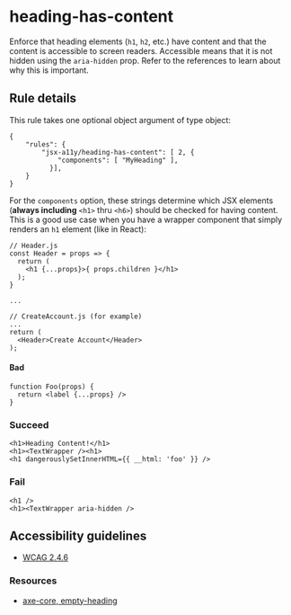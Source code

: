 heading-has-content
===================

Enforce that heading elements (`h1`, `h2`, etc.) have content and that the content is accessible to screen readers. Accessible means that it is not hidden using the `aria-hidden` prop. Refer to the references to learn about why this is important.

Rule details
------------

This rule takes one optional object argument of type object:

    {
        "rules": {
            "jsx-a11y/heading-has-content": [ 2, {
                "components": [ "MyHeading" ],
              }],
        }
    }

For the `components` option, these strings determine which JSX elements (**always including** `<h1>` thru `<h6>`) should be checked for having content. This is a good use case when you have a wrapper component that simply renders an `h1` element (like in React):

    // Header.js
    const Header = props => {
      return (
        <h1 {...props}>{ props.children }</h1>
      );
    }

    ...

    // CreateAccount.js (for example)
    ...
    return (
      <Header>Create Account</Header>
    );

#### Bad

    function Foo(props) {
      return <label {...props} />
    }

### Succeed

    <h1>Heading Content!</h1>
    <h1><TextWrapper /><h1>
    <h1 dangerouslySetInnerHTML={{ __html: 'foo' }} />

### Fail

    <h1 />
    <h1><TextWrapper aria-hidden />

Accessibility guidelines
------------------------

-   [WCAG 2.4.6](https://www.w3.org/TR/UNDERSTANDING-WCAG20/navigation-mechanisms-descriptive.html)

### Resources

-   [axe-core, empty-heading](https://dequeuniversity.com/rules/axe/3.2/empty-heading)
